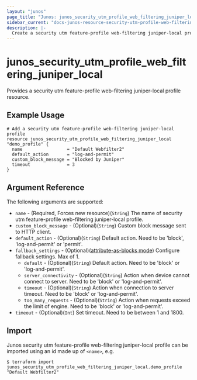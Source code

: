 ```yaml
---
layout: "junos"
page_title: "Junos: junos_security_utm_profile_web_filtering_juniper_local"
sidebar_current: "docs-junos-resource-security-utm-profile-web-filtering-juniper-local"
description: |-
  Create a security utm feature-profile web-filtering juniper-local profile (when Junos device supports it)
---
```


# junos_security_utm_profile_web_filtering_juniper_local

Provides a security utm feature-profile web-filtering juniper-local profile resource.

## Example Usage

```hcl
# Add a security utm feature-profile web-filtering juniper-local profile
resource junos_security_utm_profile_web_filtering_juniper_local "demo_profile" {
  name                 = "Default Webfilter2"
  default_action       = "log-and-permit"
  custom_block_message = "Blocked by Juniper"
  timeout              = 3
}
```

## Argument Reference

The following arguments are supported:

* `name` - (Required, Forces new resource)(`String`) The name of security utm feature-profile web-filtering juniper-local profile.
* `custom_block_message` - (Optional)(`String`) Custom block message sent to HTTP client.
* `default_action` - (Optional)(`String`) Default action. Need to be 'block', 'log-and-permit' or 'permit'.
* `fallback_settings` - (Optional)([attribute-as-blocks mode](https://www.terraform.io/docs/configuration/attr-as-blocks.html)) Configure fallback settings. Max of 1.
  * `default` - (Optional)(`String`) Default action. Need to be 'block' or 'log-and-permit'.
  * `server_connectivity` - (Optional)(`String`) Action when device cannot connect to server. Need to be 'block' or 'log-and-permit'.
  * `timeout` - (Optional)(`String`) Action when connection to server timeout. Need to be 'block' or 'log-and-permit'.
  * `too_many_requests` - (Optional)(`String`) Action when requests exceed the limit of engine. Need to be 'block' or 'log-and-permit'.
* `timeout` - (Optional)(`Int`) Set timeout. Need to be between 1 and 1800.

## Import

Junos security utm feature-profile web-filtering juniper-local profile can be imported using an id made up of `<name>`, e.g.

```shell
$ terraform import junos_security_utm_profile_web_filtering_juniper_local.demo_profile "Default Webfilter2"
```

